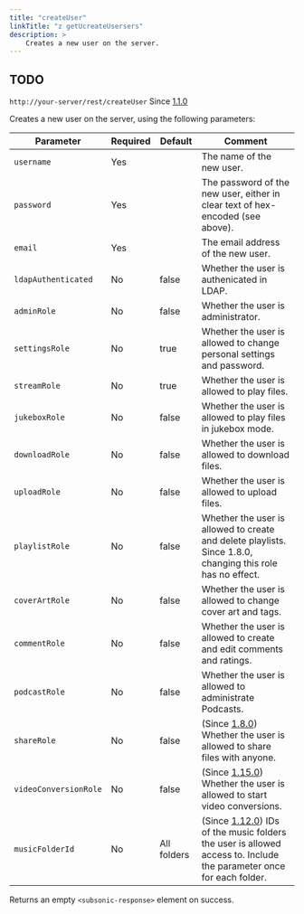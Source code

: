 ```yaml
---
title: "createUser"
linkTitle: "z getUcreateUsersers"
description: >
    Creates a new user on the server.
---
```


## TODO

`http://your-server/rest/createUser` Since [1.1.0](../subsonic-versions)

Creates a new user on the server, using the following parameters:

| Parameter | Required | Default | Comment |
| --- | --- | --- | --- |
| `username` | Yes |     | The name of the new user. |
| `password` | Yes |     | The password of the new user, either in clear text of hex-encoded (see above). |
| `email` | Yes |     | The email address of the new user. |
| `ldapAuthenticated` | No  | false | Whether the user is authenicated in LDAP. |
| `adminRole` | No  | false | Whether the user is administrator. |
| `settingsRole` | No  | true | Whether the user is allowed to change personal settings and password. |
| `streamRole` | No  | true | Whether the user is allowed to play files. |
| `jukeboxRole` | No  | false | Whether the user is allowed to play files in jukebox mode. |
| `downloadRole` | No  | false | Whether the user is allowed to download files. |
| `uploadRole` | No  | false | Whether the user is allowed to upload files. |
| `playlistRole` | No  | false | Whether the user is allowed to create and delete playlists. Since 1.8.0, changing this role has no effect. |
| `coverArtRole` | No  | false | Whether the user is allowed to change cover art and tags. |
| `commentRole` | No  | false | Whether the user is allowed to create and edit comments and ratings. |
| `podcastRole` | No  | false | Whether the user is allowed to administrate Podcasts. |
| `shareRole` | No  | false | (Since [1.8.0](../subsonic-versions)) Whether the user is allowed to share files with anyone. |
| `videoConversionRole` | No  | false | (Since [1.15.0](../subsonic-versions)) Whether the user is allowed to start video conversions. |
| `musicFolderId` | No  | All folders | (Since [1.12.0](../subsonic-versions)) IDs of the music folders the user is allowed access to. Include the parameter once for each folder. |

Returns an empty `<subsonic-response>` element on success.

